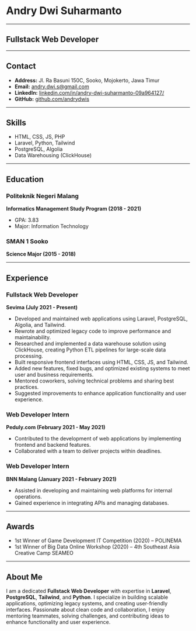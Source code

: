 # Andry Dwi Suharmanto  

---

## Fullstack Web Developer

---

## Contact  
- **Address:** Jl. Ra Basuni 150C, Sooko, Mojokerto, Jawa Timur  
- **Email:** andry.dwi.s@gmail.com  
- **LinkedIn:** [linkedin.com/in/andry-dwi-suharmanto-09a964127/](https://www.linkedin.com/in/andry-dwi-suharmanto-09a964127/)  
- **GitHub:** [github.com/andrydwis](https://github.com/andrydwis)  

---

## Skills  
- HTML, CSS, JS, PHP  
- Laravel, Python, Tailwind  
- PostgreSQL, Algolia  
- Data Warehousing (ClickHouse)  

---

## Education  
### Politeknik Negeri Malang  
**Informatics Management Study Program (2018 - 2021)**  
- GPA: 3.83  
- Major: Information Technology  

### SMAN 1 Sooko  
**Science Major (2015 - 2018)**  

---

## Experience  
### Fullstack Web Developer  
**Sevima (July 2021 - Present)**  
- Developed and maintained web applications using Laravel, PostgreSQL, Algolia, and Tailwind.  
- Rewrote and optimized legacy code to improve performance and maintainability.  
- Researched and implemented a data warehouse solution using ClickHouse, creating Python ETL pipelines for large-scale data processing.  
- Built responsive frontend interfaces using HTML, CSS, JS, and Tailwind.  
- Added new features, fixed bugs, and optimized existing systems to meet user and business requirements.  
- Mentored coworkers, solving technical problems and sharing best practices.  
- Suggested improvements to enhance application functionality and user experience.  

### Web Developer Intern  
**Peduly.com (February 2021 - May 2021)**  
- Contributed to the development of web applications by implementing frontend and backend features.  
- Collaborated with a team to deliver projects within deadlines.  

### Web Developer Intern  
**BNN Malang (January 2021 - February 2021)**  
- Assisted in developing and maintaining web platforms for internal operations.  
- Gained experience in integrating APIs and managing databases.  

---

## Awards  
- 1st Winner of Game Development IT Competition (2020) – POLINEMA  
- 1st Winner of Big Data Online Workshop (2020) – 4th Southeast Asia Creative Camp SEAMEO  

---

## About Me  
I am a dedicated **Fullstack Web Developer** with expertise in **Laravel**, **PostgreSQL**, **Tailwind**, and **Python**. I specialize in building scalable applications, optimizing legacy systems, and creating user-friendly interfaces. Passionate about clean code and collaboration, I enjoy mentoring teammates, solving challenges, and contributing ideas to enhance functionality and user experience.
